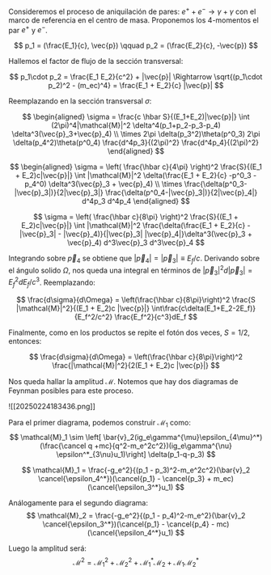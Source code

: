 
Consideremos el proceso de aniquilación de pares: $e^+ + e^- \rightarrow \gamma + \gamma$  con el marco de referencia en el centro de masa. Proponemos los $4$-momentos el par $e^+$ y $e^-$.

$$
p_1 = (\frac{E_1}{c}, \vec{p}) \qquad p_2 = (\frac{E_2}{c}, -\vec{p})
$$

Hallemos el factor de flujo de la sección transversal:

$$ 
p_1\cdot p_2 = \frac{E_1 E_2}{c^2} + |\vec{p}| \Rightarrow \sqrt{(p_1\cdot p_2)^2 - (m_ec)^4} = \frac{E_1 + E_2}{c} |\vec{p}|
$$

Reemplazando en la sección transversal $\sigma$:

$$
\begin{aligned}
\sigma = \frac{c \hbar S}{(E_1+E_2)|\vec{p}|} \int (2\pi)^4|\mathcal{M}|^2 \delta^4(p_1+p_2-p_3-p_4) \delta^3(\vec{p}_3+\vec{p}_4) \\
\times 2\pi \delta(p_3^2)\theta(p^0_3) 2\pi \delta(p_4^2)\theta(p^0_4) \frac{d^4p_3}{(2\pi)^2} \frac{d^4p_4}{(2\pi)^2}
\end{aligned}
$$

$$ 
\begin{aligned}
\sigma = \left( \frac{\hbar c}{4\pi} \right)^2 \frac{S}{(E_1 + E_2)c|\vec{p}|} \int |\mathcal{M}|^2 \delta(\frac{E_1 + E_2}{c} -p^0_3 - p_4^0) \delta^3(\vec{p}_3 + \vec{p}_4) \\
\times \frac{\delta(p^0_3-|\vec{p}_3|)}{2|\vec{p}_3|} \frac{\delta(p^0_4-|\vec{p}_3|)}{2|\vec{p}_4|} d^4p_3 d^4p_4
\end{aligned}
$$

$$
\sigma = \left( \frac{\hbar c}{8\pi} \right)^2 \frac{S}{(E_1 + E_2)c|\vec{p}|} \int |\mathcal{M}|^2 \frac{\delta(\frac{E_1 + E_2}{c} - |\vec{p}_3| - |\vec{p}_4)}{|\vec{p}_3| |\vec{p}_4|}\delta^3(\vec{p}_3 + \vec{p}_4) d^3\vec{p}_3 d^3\vec{p}_4
$$

Integrando sobre $\vec{p}_4$ se obtiene que $|\vec{p}_4| = |\vec{p}_3| \equiv E_f/c$. Derivando sobre el ángulo solido $\Omega$, nos queda una integral en términos de $|\vec{p}_3|^2d|\vec{p}_3| = E_f^2 dE_f/c^3$. Reemplazando:

$$ 
\frac{d\sigma}{d\Omega} = \left(\frac{\hbar c}{8\pi}\right)^2 \frac{S |\mathcal{M}|^2}{(E_1 + E_2)c |\vec{p}|} \int\frac{c\delta(E_1+E_2-2E_f)}{E_f^2/c^2} \frac{E_f^2}{c^3}dE_f
$$

Finalmente, como en los productos se repite el fotón dos veces, $S = 1/2$, entonces:

$$ 
\frac{d\sigma}{d\Omega} = \left(\frac{\hbar c}{8\pi}\right)^2 \frac{|\mathcal{M}|^2}{2(E_1 + E_2)c |\vec{p}|} 
$$

Nos queda hallar la amplitud $\mathcal{M}$. Notemos que hay dos diagramas de Feynman posibles para este proceso. 

![[20250224183436.png]]

Para el primer diagrama, podemos construir $\mathcal{M}_1$ como:
$$ 
\mathcal{M}_1 \sim \left[ \bar{v}_2(ig_e\gamma^{\mu}\epsilon_{4\mu}^*)(\frac{\cancel q +mc}{q^2-m_e^2c^2})(ig_e\gamma^{\nu} \epsilon^*_{3\nu}u_1)\right] \delta(p_1-q-p_3)
$$

$$ 
\mathcal{M}_1 = \frac{-g_e^2}{(p_1 - p_3)^2-m_e^2c^2}(\bar{v}_2 \cancel{\epsilon_4^*})(\cancel{p_1} - \cancel{p_3} + m_ec)(\cancel{\epsilon_3^*}u_1)
$$

Análogamente para el segundo diagrama:
$$ 
\mathcal{M}_2 = \frac{-g_e^2}{(p_1 - p_4)^2-m_e^2}(\bar{v}_2 \cancel{\epsilon_3^*})(\cancel{p_1} - \cancel{p_4} - mc)(\cancel{\epsilon_4^*}u_1)
$$

Luego la amplitud será:
$$
\mathcal{M}^2 = \mathcal{M}_1^2 + \mathcal{M}_2^2 + \mathcal{M}^*_1\mathcal{M}_2 +\mathcal{M}_1\mathcal{M}_2^* 
$$

